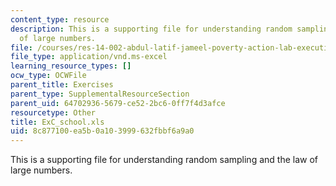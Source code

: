 ```yaml
---
content_type: resource
description: This is a supporting file for understanding random sampling and the law
  of large numbers.
file: /courses/res-14-002-abdul-latif-jameel-poverty-action-lab-executive-training-evaluating-social-programs-2011-spring-2011/8c877100ea5b0a103999632fbbf6a9a0_ExC_school.xls
file_type: application/vnd.ms-excel
learning_resource_types: []
ocw_type: OCWFile
parent_title: Exercises
parent_type: SupplementalResourceSection
parent_uid: 64702936-5679-ce52-2bc6-0ff7f4d3afce
resourcetype: Other
title: ExC_school.xls
uid: 8c877100-ea5b-0a10-3999-632fbbf6a9a0
---
```

This is a supporting file for understanding random sampling and the law of large numbers.

